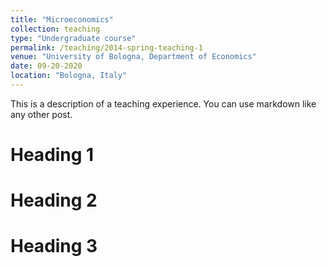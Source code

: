 ```yaml
---
title: "Microeconomics"
collection: teaching
type: "Undergraduate course"
permalink: /teaching/2014-spring-teaching-1
venue: "University of Bologna, Department of Economics"
date: 09-20-2020
location: "Bologna, Italy"
---
```


This is a description of a teaching experience. You can use markdown like any other post.

Heading 1
======

Heading 2
======

Heading 3
======
